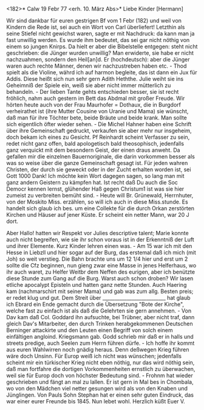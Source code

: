 <182>* Calw 19 Febr 77
 <erh. 10. März Abs>*
Liebe Kinder [Hermann]

Wir sind dankbar für euren gestrigen Bf vom 1 Febr (182) und weil von Kindern die Rede ist, sei auch ein Wort von Carl überliefert! Letzthin als seine Stiefel nicht gewichst waren, sagte er mit Nachdruck: da kann man ja fast unwillig werden. Es wurde ihm bedeutet, das sei gar nicht nöthig von einem so jungen Knirps. Da hielt er aber die Bibelstelle entgegen: steht nicht geschrieben: die Jünger wurden unwillig? Man erwiderte, sie habe er nicht nachzuahmen, sondern den Heil[an]d. Er (hochdeutsch): aber die Jünger waren auch rechte Männer, denen wir nachzustreben haben etc. - Thod spielt als die Violine, währd ich auf harmon begleite, das ist dann ein Jux für Addis. Diese heißt sich nun sehr gern Adith Heththe. Julie weiht sie ins Geheimniß der Spiele ein, weiß sie aber nicht immer mütterlich zu behandeln. - Der lieben Tante gehts entschieden besser, sie ist recht fröhlich, nahm auch gestern im Bett das Abdmal mit großer Freude. Wir hörten heute auch von der Frau Maurhofer = Dothaux, die in Burgdorf verheirathet ist (ihre Mutter Cousine von Uranie und Mama) sie wünscht, daß man für ihre Töchter bete, beide Bräute und beide krank. Man sollte sich eigentlich öfter wieder sehen. - Die Michel Hahner haben eine Schrift über ihre Gemeinschaft gedruckt, verkaufen sie aber mehr nur insgeheim, doch bekam ich eines zu Gesicht. Pf Reinhardt scheint Verfasser zu sein, redet nicht ganz offen, bald apologetisch bald theosophisch, jedenfalls ganz verquickt mit dem besondern Geist, der einen draus anweht. Da gefallen mir die einzelnen Bauernoriginale, die darin vorkommen besser als was so weise über die ganze Gemeinschaft gesagt ist. Für jeden wahren Christen, der durch sie geweckt oder in der Zucht erhalten worden ist, sei Gott 1000 Dank! Ich möchte kein Wort dagegen sagen, so lang man mit ganz andern Geistern zu kämpfen hat. Ist recht daß Du auch die Soc Democr kennen lernst, glühender Haß gegen Christum1 ist was sie hier zumeist zu verbreiten bemüht sind. - Heute will Br. Grünewald, Herrnhuter, von der Moskito Miss. erzählen, so will ich auch in diese Miss.stunde. Es handelt sich glaub ich bes. um eine Collekte für die durch Orkan zerstörten Kirchen und Häuser auf jener Küste. Er scheint ein netter Mann, war 20 J dort.

Aber Hallo! hatten wir Respekt vor Julies descriptive talent; Marie konnte auch nicht begreifen, wie sie ihr schon voraus ist in der Erkenntniß der Luft und ihrer Elemente. Kurz Kinder lehren einen was. - Am 15 war ich mit den Hesse in Liebzll und hier sogar auf der Burg, das erstemal daß ich mich (mit Joh) so weit verstieg. Die Bahn brachte uns um 12 1/4 hier und erst um 2 sollte die Cfz beginnen, nun gieng zwar eine Masse in jenes Helferhaus, wo ihr auch waret, zu Helfer Weitbr dem Neffen des eurigen, aber ich benützte diese Stunde zum Gang auf die Burg. Warst auch schon droben? Wir lasen etliche apocalypt Episteln und hatten ganz nette Stunden. Auch Haering kam (nachmarschirt mit seiner Mama) und gab was zum allg. Besten preis; er redet klug und gut. Dem Streit über __________________________ hat glaub ich Ebrard ein Ende gemacht durch die Übersetzung "Bote der Kirche", welche fast zu einfach ist als daß die Gelehrten sie gern annehmen. - Von Dav kam daß Col. Goddard ihn aufsuchte, bei Trübner, aber nicht traf, dann gleich Dav's Mitarbeiter, den durch Trinken herabgekommenen Deutschen Berninger attackirte und den Leuten einen Begriff von solch einem einfältigen angloind. Kriegsmann gab. Godd schrieb mir daß er in halls und streets predige, auch Seelen zum Herrn führen dürfe. - Ich hoffe ihr kommt aus euren Wahlwirren noch gnädig heraus. Denn deßwegen Krieg führen wäre doch Unsinn. Für Europ weiß ich nicht was wünschen; jedenfalls scheint mir ein türkischer Krieg nicht eben nöthig, nur das wird nöthig sein, daß man fortfahre die dortigen Vorkommenheiten ernstlich zu überwachen, weil sie für Europ doch von höchster Bedeutung sind. - Frohnm hat wieder geschrieben und fängt an mal zu lallen. Er ist gern in Mal bes in Chombala, wo von den Mädchen viel netter gesungen wird als von den Knaben und Jünglingen. Von Pauls Sohn Stephan hat er einen sehr guten Eindruck, das war einer eurer Freunde bis 1845. Nun lebet wohl. Herzlich küßt
 Euer V.
